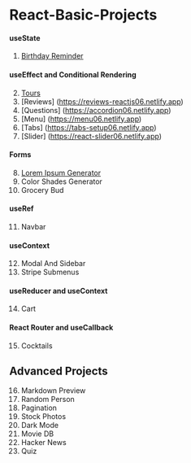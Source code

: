 # React-Basic-Projects

#### useState

1. [Birthday Reminder](https://birthday-reminder06.netlify.app)

#### useEffect and Conditional Rendering

2. [Tours](https://tours-reactjs06.netlify.app)
3. [Reviews] (https://reviews-reactjs06.netlify.app)
4. [Questions] (https://accordion06.netlify.app)
5. [Menu] (https://menu06.netlify.app)
6. [Tabs] (https://tabs-setup06.netlify.app)
7. [Slider] (https://react-slider06.netlify.app)

#### Forms

8. [Lorem Ipsum Generator](https://lorem-ipsum-generator06.netlify.app)
9. Color Shades Generator
10. Grocery Bud

#### useRef

11. Navbar

#### useContext

12. Modal And Sidebar
13. Stripe Submenus

#### useReducer and useContext

14. Cart

#### React Router and useCallback

15. Cocktails

## Advanced Projects

16. Markdown Preview
17. Random Person
18. Pagination
19. Stock Photos
20. Dark Mode
21. Movie DB
22. Hacker News
23. Quiz

